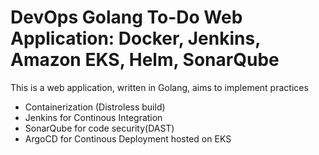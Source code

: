 # DevOps Golang To-Do Web Application: Docker, Jenkins, Amazon EKS, Helm, SonarQube

This is a web application, written in Golang, aims to implement practices
- Containerization (Distroless build)
- Jenkins for Continous Integration
- SonarQube for code security(DAST)
- ArgoCD for Continous Deployment hosted on EKS